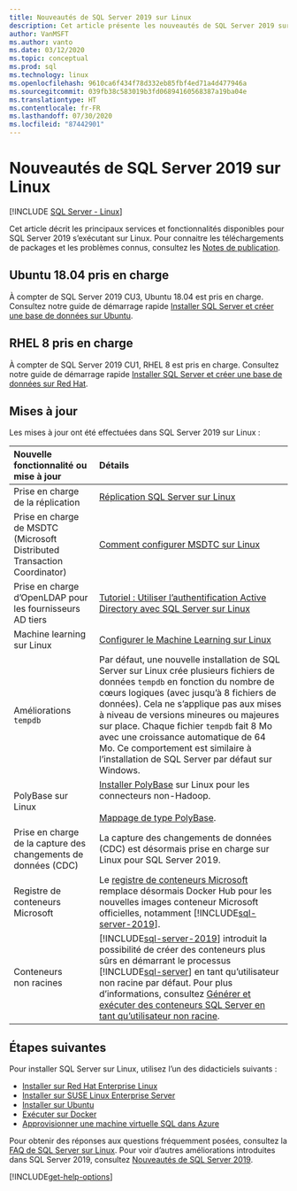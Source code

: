 ```yaml
---
title: Nouveautés de SQL Server 2019 sur Linux
description: Cet article présente les nouveautés de SQL Server 2019 sur Linux.
author: VanMSFT
ms.author: vanto
ms.date: 03/12/2020
ms.topic: conceptual
ms.prod: sql
ms.technology: linux
ms.openlocfilehash: 9610ca6f434f78d332eb85fbf4ed71a4d477946a
ms.sourcegitcommit: 039fb38c583019b3fd06894160568387a19ba04e
ms.translationtype: HT
ms.contentlocale: fr-FR
ms.lasthandoff: 07/30/2020
ms.locfileid: "87442901"
---
```

# <a name="whats-new-for-sql-server-2019-on-linux"></a>Nouveautés de SQL Server 2019 sur Linux

[!INCLUDE [SQL Server - Linux](../includes/applies-to-version/sql-linux.md)]

Cet article décrit les principaux services et fonctionnalités disponibles pour SQL Server 2019 s’exécutant sur Linux. Pour connaitre les téléchargements de packages et les problèmes connus, consultez les [Notes de publication](sql-server-linux-release-notes-2019.md?view=sql-server-linux-ver15).

## <a name="ubuntu-1804-supported"></a>Ubuntu 18.04 pris en charge

À compter de SQL Server 2019 CU3, Ubuntu 18.04 est pris en charge. Consultez notre guide de démarrage rapide [Installer SQL Server et créer une base de données sur Ubuntu](quickstart-install-connect-ubuntu.md?view=sql-server-linux-ver15).

## <a name="rhel-8-supported"></a>RHEL 8 pris en charge

À compter de SQL Server 2019 CU1, RHEL 8 est pris en charge. Consultez notre guide de démarrage rapide [Installer SQL Server et créer une base de données sur Red Hat](quickstart-install-connect-red-hat.md?view=sql-server-linux-ver15).

## <a name="updates"></a>Mises à jour

Les mises à jour ont été effectuées dans SQL Server 2019 sur Linux :

| Nouvelle fonctionnalité ou mise à jour | Détails |
|:-----|:-----|
|Prise en charge de la réplication |[Réplication SQL Server sur Linux](sql-server-linux-replication.md)
|Prise en charge de MSDTC (Microsoft Distributed Transaction Coordinator) |[Comment configurer MSDTC sur Linux](sql-server-linux-configure-msdtc.md) |
|Prise en charge d’OpenLDAP pour les fournisseurs AD tiers |[Tutoriel : Utiliser l’authentification Active Directory avec SQL Server sur Linux](sql-server-linux-active-directory-authentication.md) |
|Machine learning sur Linux |[Configurer le Machine Learning sur Linux](sql-server-linux-setup-machine-learning.md) |
|Améliorations `tempdb` | Par défaut, une nouvelle installation de SQL Server sur Linux crée plusieurs fichiers de données `tempdb` en fonction du nombre de cœurs logiques (avec jusqu’à 8 fichiers de données). Cela ne s’applique pas aux mises à niveau de versions mineures ou majeures sur place. Chaque fichier `tempdb` fait 8 Mo avec une croissance automatique de 64 Mo. Ce comportement est similaire à l’installation de SQL Server par défaut sur Windows. |
| PolyBase sur Linux | [Installer PolyBase](../relational-databases/polybase/polybase-linux-setup.md) sur Linux pour les connecteurs non-Hadoop.<br/><br/>[Mappage de type PolyBase](../relational-databases/polybase/polybase-type-mapping.md). |
| Prise en charge de la capture des changements de données (CDC) | La capture des changements de données (CDC) est désormais prise en charge sur Linux pour SQL Server 2019. |
| Registre de conteneurs Microsoft | Le [registre de conteneurs Microsoft](https://azure.microsoft.com/blog/microsoft-syndicates-container-catalog/) remplace désormais Docker Hub pour les nouvelles images conteneur Microsoft officielles, notamment [!INCLUDE[sql-server-2019](../includes/sssqlv15-md.md)]. |
| Conteneurs non racines | [!INCLUDE[sql-server-2019](../includes/sssqlv15-md.md)] introduit la possibilité de créer des conteneurs plus sûrs en démarrant le processus [!INCLUDE[sql-server](../includes/ssnoversion-md.md)] en tant qu’utilisateur non racine par défaut. Pour plus d’informations, consultez [Générer et exécuter des conteneurs SQL Server en tant qu’utilisateur non racine](sql-server-linux-configure-docker.md#buildnonrootcontainer). |

## <a name="next-steps"></a>Étapes suivantes

Pour installer SQL Server sur Linux, utilisez l’un des didacticiels suivants :

- [Installer sur Red Hat Enterprise Linux](quickstart-install-connect-red-hat.md?view=sql-server-linux-ver15)
- [Installer sur SUSE Linux Enterprise Server](quickstart-install-connect-suse.md?view=sql-server-linux-ver15)
- [Installer sur Ubuntu](quickstart-install-connect-ubuntu.md?view=sql-server-linux-ver15)
- [Exécuter sur Docker](quickstart-install-connect-docker.md?view=sql-server-linux-ver15)
- [Approvisionner une machine virtuelle SQL dans Azure](/azure/virtual-machines/linux/sql/provision-sql-server-linux-virtual-machine?toc=/sql/toc/toc.json)

Pour obtenir des réponses aux questions fréquemment posées, consultez la [FAQ de SQL Server sur Linux](sql-server-linux-faq.md). Pour voir d’autres améliorations introduites dans SQL Server 2019, consultez [Nouveautés de SQL Server 2019](../sql-server/what-s-new-in-sql-server-ver15.md?view=sql-server-ver15).

[!INCLUDE[get-help-options](../includes/paragraph-content/get-help-options.md)]
